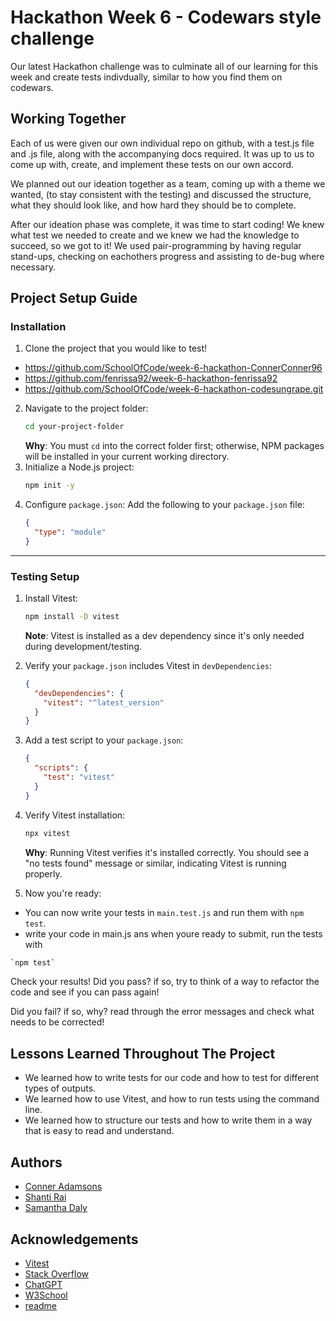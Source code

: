 
# Hackathon Week 6 - Codewars style challenge

Our latest Hackathon challenge was to culminate all of our learning for this week and create tests indivdually, similar to how you find them on codewars.

 


##  Working Together

Each of us were given our own individual repo on github, with a test.js file and .js file, along with the accompanying docs required. It was up to us to come up with, create, and implement these tests on our own accord. 

We planned out our ideation together as a team, coming up with a theme we wanted, (to stay consistent with the testing) and discussed the structure, what they should look like, and how hard they should be to complete.

After our ideation phase was complete, it was time to start coding! We knew what test we needed to create and we knew we had the knowledge to succeed, so we got to it! We used pair-programming by having regular stand-ups, checking on eachothers progress and assisting to de-bug where necessary.

## Project Setup Guide
### Installation

1. Clone the project that you would like to test!

-  https://github.com/SchoolOfCode/week-6-hackathon-ConnerConner96
-  https://github.com/fenrissa92/week-6-hackathon-fenrissa92
-  https://github.com/SchoolOfCode/week-6-hackathon-codesungrape.git

2. Navigate to the project folder:
   ```bash
   cd your-project-folder
   ```
   **Why**: You must `cd` into the correct folder first; otherwise, NPM packages will be installed in your current working directory.
3. Initialize a Node.js project:
   ```bash
   npm init -y
   ```
4. Configure `package.json`: Add the following to your `package.json` file:
   ```json
   {
     "type": "module"
   }
   ```
---
### Testing Setup
1. Install Vitest:
   ```bash
   npm install -D vitest
   ```
   **Note**: Vitest is installed as a dev dependency since it's only needed during development/testing.
2. Verify your `package.json` includes Vitest in `devDependencies`:
   ```json
   {
     "devDependencies": {
       "vitest": "^latest_version"
     }
   }
   ```
3. Add a test script to your `package.json`:
   ```json
   {
     "scripts": {
       "test": "vitest"
     }
   }
   ```
4. Verify Vitest installation:
   ```bash
   npx vitest
   ```
   **Why**: Running Vitest verifies it's installed correctly. You should see a "no tests found" message or similar, indicating Vitest is running properly.

5. Now you're ready:
- You can now write your tests in `main.test.js` and run them with `npm test`.
- write your code in main.js ans when youre ready to submit, run the tests with 

```bash
`npm test`
```

Check your results! Did you pass? if so, try to think of a way to refactor the code and see if you can pass again!

Did you fail? if so, why? read through the error messages and check what needs to be corrected!


## Lessons Learned Throughout The Project
- We learned how to write tests for our code and how to test for different types of outputs.
- We learned how to use Vitest, and how to run tests using the command line.
- We learned how to structure our tests and how to write them in a way that is easy to read and understand.

## Authors

- [Conner Adamsons](https://github.com/ConnerConner96)
- [Shanti Rai](https://github.com/codesungrape)
- [Samantha Daly](https://github.com/fenrissa92)


## Acknowledgements

 - [Vitest](https://vitest.dev/guide)
 - [Stack Overflow](https://stackoverflow.com/)
 - [ChatGPT](https:chatgpt.com)
 - [W3School](https://www.w3schools.com/)
 - [readme](https://readme.so/editor)

